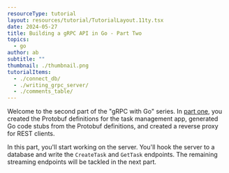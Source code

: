 ```yaml
---
resourceType: tutorial
layout: resources/tutorial/TutorialLayout.11ty.tsx
date: 2024-05-27
title: Building a gRPC API in Go - Part Two
topics:
  - go
author: ab
subtitle: ""
thumbnail: ./thumbnail.png
tutorialItems:
  - ./connect_db/
  - ./writing_grpc_server/
  - ./comments_table/
---
```


Welcome to the second part of the "gRPC with Go" series. In [part one](../grpc_part_one/), you created the Protobuf definitions for the task management app, generated Go code stubs from the Protobuf definitions, and created a reverse proxy for REST clients.

In this part, you'll start working on the server. You'll hook the server to a database and write the `CreateTask` and `GetTask` endpoints. The remaining streaming endpoints will be tackled in the next part.
